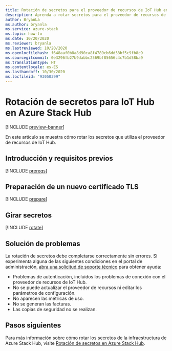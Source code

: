 ```yaml
---
title: Rotación de secretos para el proveedor de recursos de IoT Hub en Azure Stack Hub
description: Aprenda a rotar secretos para el proveedor de recursos de IoT Hub en Azure Stack Hub
author: BryanLa
ms.author: bryanla
ms.service: azure-stack
ms.topic: how-to
ms.date: 10/20/2020
ms.reviewer: bryanla
ms.lastreviewed: 10/20/2020
ms.openlocfilehash: f648aaf0b8a8d90ca8f4789cb6dd58bf5c9fb8c9
ms.sourcegitcommit: 0e3296fb27b9dabbc2569bf85656c4c7b1d58ba9
ms.translationtype: HT
ms.contentlocale: es-ES
ms.lasthandoff: 10/30/2020
ms.locfileid: "93050399"
---
```

# <a name="how-to-rotate-secrets-for-iot-hub-on-azure-stack-hub"></a>Rotación de secretos para IoT Hub en Azure Stack Hub

[!INCLUDE [preview-banner](../includes/iot-hub-preview.md)]

En este artículo se muestra cómo rotar los secretos que utiliza el proveedor de recursos de IoT Hub.

## <a name="overview-and-prerequisites"></a>Introducción y requisitos previos

[!INCLUDE [prereqs](../includes/resource-provider-va-rotate-secrets-prereqs.md)]

## <a name="prepare-a-new-tls-certificate"></a>Preparación de un nuevo certificado TLS

[!INCLUDE [prepare](../includes/resource-provider-va-rotate-secrets-prepare.md)]

## <a name="rotate-secrets"></a>Girar secretos

[!INCLUDE [rotate](../includes/resource-provider-va-rotate-secrets-rotate.md)]

## <a name="troubleshooting"></a>Solución de problemas

La rotación de secretos debe completarse correctamente sin errores. Si experimenta alguna de las siguientes condiciones en el portal de administración, [abra una solicitud de soporte técnico](azure-stack-manage-basics.md#where-to-get-support) para obtener ayuda:

   - Problemas de autenticación, incluidos los problemas de conexión con el proveedor de recursos de IoT Hub.
   - No se puede actualizar el proveedor de recursos ni editar los parámetros de configuración.
   - No aparecen las métricas de uso.
   - No se generan las facturas.
   - Las copias de seguridad no se realizan.

## <a name="next-steps"></a>Pasos siguientes

Para más información sobre cómo rotar los secretos de la infraestructura de Azure Stack Hub, visite [Rotación de secretos en Azure Stack Hub](azure-stack-rotate-secrets.md).